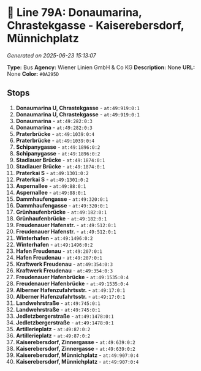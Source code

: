 # 🚌 Line 79A: Donaumarina, Chrastekgasse - Kaiserebersdorf, Münnichplatz

*Generated on 2025-06-23 15:13:07*

**Type:** Bus
**Agency:** Wiener Linien GmbH & Co KG
**Description:** None
**URL:** None
**Color:** `#0A295D`

## Stops

1. **Donaumarina U, Chrastekgasse** - `at:49:919:0:1`
2. **Donaumarina U, Chrastekgasse** - `at:49:919:0:1`
3. **Donaumarina** - `at:49:282:0:3`
4. **Donaumarina** - `at:49:282:0:3`
5. **Praterbrücke** - `at:49:1039:0:4`
6. **Praterbrücke** - `at:49:1039:0:4`
7. **Schipanygasse** - `at:49:1896:0:2`
8. **Schipanygasse** - `at:49:1896:0:2`
9. **Stadlauer Brücke** - `at:49:1874:0:1`
10. **Stadlauer Brücke** - `at:49:1874:0:1`
11. **Praterkai S** - `at:49:1301:0:2`
12. **Praterkai S** - `at:49:1301:0:2`
13. **Aspernallee** - `at:49:88:0:1`
14. **Aspernallee** - `at:49:88:0:1`
15. **Dammhaufengasse** - `at:49:320:0:1`
16. **Dammhaufengasse** - `at:49:320:0:1`
17. **Grünhaufenbrücke** - `at:49:182:0:1`
18. **Grünhaufenbrücke** - `at:49:182:0:1`
19. **Freudenauer Hafenstr.** - `at:49:512:0:1`
20. **Freudenauer Hafenstr.** - `at:49:512:0:1`
21. **Winterhafen** - `at:49:1496:0:2`
22. **Winterhafen** - `at:49:1496:0:2`
23. **Hafen Freudenau** - `at:49:207:0:1`
24. **Hafen Freudenau** - `at:49:207:0:1`
25. **Kraftwerk Freudenau** - `at:49:354:0:3`
26. **Kraftwerk Freudenau** - `at:49:354:0:3`
27. **Freudenauer Hafenbrücke** - `at:49:1535:0:4`
28. **Freudenauer Hafenbrücke** - `at:49:1535:0:4`
29. **Alberner Hafenzufahrtsstr.** - `at:49:17:0:1`
30. **Alberner Hafenzufahrtsstr.** - `at:49:17:0:1`
31. **Landwehrstraße** - `at:49:745:0:1`
32. **Landwehrstraße** - `at:49:745:0:1`
33. **Jedletzbergerstraße** - `at:49:1478:0:1`
34. **Jedletzbergerstraße** - `at:49:1478:0:1`
35. **Artillerieplatz** - `at:49:87:0:2`
36. **Artillerieplatz** - `at:49:87:0:2`
37. **Kaiserebersdorf, Zinnergasse** - `at:49:639:0:2`
38. **Kaiserebersdorf, Zinnergasse** - `at:49:639:0:2`
39. **Kaiserebersdorf, Münnichplatz** - `at:49:907:0:4`
40. **Kaiserebersdorf, Münnichplatz** - `at:49:907:0:4`